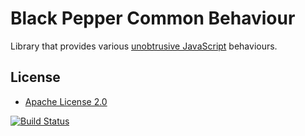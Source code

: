 Black Pepper Common Behaviour
=============================

Library that provides various [unobtrusive JavaScript](https://en.wikipedia.org/wiki/Unobtrusive_JavaScript) behaviours.

License
-------

* [Apache License 2.0](http://www.apache.org/licenses/LICENSE-2.0.html)

[![Build Status](https://travis-ci.org/BlackPepperSoftware/bp-common-behaviour.svg?branch=master)](https://travis-ci.org/BlackPepperSoftware/bp-common-behaviour)
